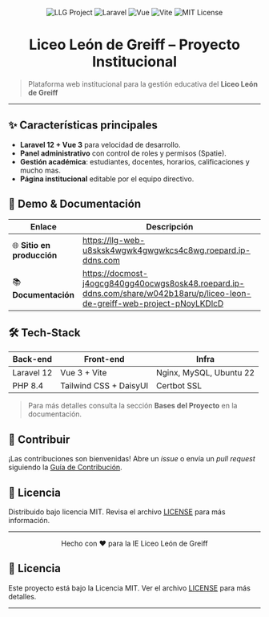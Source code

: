 <p align="center">
  <img src="https://img.shields.io/badge/Liceo%20León%20de%20Greiff-llg--project-blue?style=for-the-badge" alt="LLG Project" />
  <img src="https://img.shields.io/badge/Laravel-v12-red?style=for-the-badge&logo=laravel" alt="Laravel" />
  <img src="https://img.shields.io/badge/Vue-3-42b883?style=for-the-badge&logo=vue.js&logoColor=white" alt="Vue" />
  <img src="https://img.shields.io/badge/Vite-⚡-646cff?style=for-the-badge" alt="Vite" />
  <img src="https://img.shields.io/github/license/thisfeeling/llg-project?style=for-the-badge" alt="MIT License" />
</p>

<h1 align="center">Liceo León de Greiff – Proyecto Institucional</h1>

> Plataforma web institucional para la gestión educativa del **Liceo León de Greiff**

---

## ✨ Características principales

- **Laravel 12 + Vue 3** para velocidad de desarrollo.
- **Panel administrativo** con control de roles y permisos (Spatie).
- **Gestión académica**: estudiantes, docentes, horarios, calificaciones y mucho mas.
- **Página institucional** editable por el equipo directivo.

## 🚀 Demo & Documentación

| Enlace | Descripción |
|--------|-------------|
| 🌐 **Sitio en producción** | <https://llg-web-u8sksk4wgwk4gwgwkcs4c8wg.roepard.ip-ddns.com> |
| 📚 **Documentación** | <https://docmost-j4ogcg840gg40ocwgs8osk48.roepard.ip-ddns.com/share/w042b18aru/p/liceo-leon-de-greiff-web-project-pNoyLKDlcD> |

## 🛠️ Tech-Stack

| Back-end | Front-end | Infra |
|----------|-----------|-------|
| Laravel 12 | Vue 3 + Vite | Nginx, MySQL, Ubuntu 22 |
| PHP 8.4 | Tailwind CSS + DaisyUI | Certbot SSL |

> Para más detalles consulta la sección **Bases del Proyecto** en la documentación.

## 🤝 Contribuir

¡Las contribuciones son bienvenidas! Abre un *issue* o envía un *pull request* siguiendo la [Guía de Contribución](CONTRIBUTING.md).

## 📄 Licencia

Distribuido bajo licencia MIT. Revisa el archivo [LICENSE](LICENSE) para más información.

---

<p align="center">Hecho con ❤️ para la IE Liceo León de Greiff</p>

## 📄 Licencia

Este proyecto está bajo la Licencia MIT. Ver el archivo [LICENSE](LICENSE) para más detalles.

---
